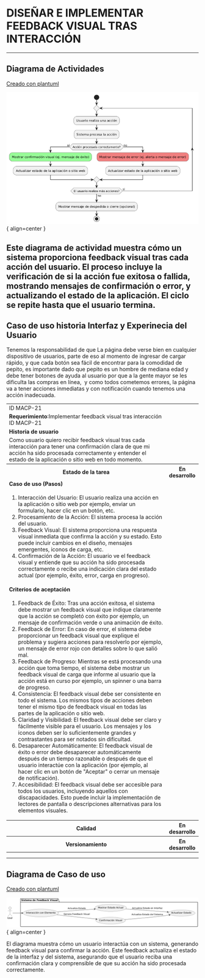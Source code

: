 # DISEÑAR E IMPLEMENTAR FEEDBACK VISUAL TRAS INTERACCIÓN

------

## Diagrama de Actividades
[Creado con plantuml](https://plantuml.com/es/)

![Image title](./assets/images/macp-21.png){ align=center }

Este diagrama de actividad muestra cómo un sistema proporciona feedback visual tras cada acción del usuario. El proceso incluye la verificación de si la acción fue exitosa o fallida, mostrando mensajes de confirmación o error, y actualizando el estado de la aplicación. El ciclo se repite hasta que el usuario termina.
---
###

## Caso de uso historia Interfaz y Experinecia del Usuario
Tenemos la responsabilidad de que La página debe verse bien en cualquier dispositivo de usuarios, parte de eso al momento de ingresar de cargar rápido, y que cada botón sea fácil de encontrar para la comodidad de pepito, es importante dado que pepito es un hombre de mediana edad y debe tener botones de ayuda al usuario por que a la gente mayor se les dificulta las compras en línea,  y como todos cometemos errores, la página va a tener acciones inmediatas y con notificación cuando tenemos una acción inadecuada.

<table id="customers">
  <tr class="idtext principal">
    <td>ID MACP-21</td>
  </tr>
  <tr class="single text">
    <td><strong>Requerimiento</strong>:Implementar feedback visual tras interacción ID MACP-21</td>
  </tr>
  <tr class="single gray">
    <td><strong>Historia de usuario</strong></td>
  </tr>
  <tr class="single text">
    <td>Como usuario quiero recibir feedback visual tras cada interacción para tener una confirmación clara de que mi acción ha sido procesada correctamente y entender el estado de la aplicación o sitio web en todo momento.</td>
  </tr>
  <tr class="duo">
    <th class="gray"><strong>Estado de la tarea</strong></th>
    <th>En desarrollo</th>
  </tr>
  <tr class="single gray">
    <td><strong>Caso de uso (Pasos)</strong></td>
  </tr>
  <tr class="single text">
    <td>
        <ol>
             <li>Interacción del Usuario: El usuario realiza una acción en la aplicación o sitio web por ejemplo, enviar un formulario, hacer clic en un botón, etc.</li>
             <li>Procesamiento de la Acción: El sistema procesa la acción del usuario.</li>
             <li>Feedback Visual: El sistema proporciona una respuesta visual inmediata que confirma la acción y su estado. Esto puede incluir cambios en el diseño, mensajes emergentes, iconos de carga, etc.</li>
             <li>Confirmación de la Acción: El usuario ve el feedback visual y entiende que su acción ha sido procesada correctamente o recibe una indicación clara del estado actual (por ejemplo, éxito, error, carga en progreso).</li>
        </ol>
    </td>
  </tr>
  <tr class="single gray">
    <td><strong>Criterios de aceptación</strong></td>
  </tr>
  <tr class="single text">
    <td>
        <ol>
                  <li>Feedback de Éxito: Tras una acción exitosa, el sistema debe mostrar un feedback visual que indique claramente que la acción se completó con éxito por ejemplo, un mensaje de confirmación verde o una animación de éxito.</li>
                  <li>Feedback de Error: En caso de error, el sistema debe proporcionar un feedback visual que explique el problema y sugiera acciones para resolverlo por ejemplo, un mensaje de error rojo con detalles sobre lo que salió mal.</li>
                  <li>Feedback de Progreso: Mientras se está procesando una acción que toma tiempo, el sistema debe mostrar un feedback visual de carga que informe al usuario que la acción está en curso por ejemplo, un spinner o una barra de progreso.</li>
                  <li>Consistencia: El feedback visual debe ser consistente en todo el sistema. Los mismos tipos de acciones deben tener el mismo tipo de feedback visual en todas las partes de la aplicación o sitio web.</li>
                  <li>Claridad y Visibilidad: El feedback visual debe ser claro y fácilmente visible para el usuario. Los mensajes y los iconos deben ser lo suficientemente grandes y contrastantes para ser notados sin dificultad.</li>
                  <li>Desaparecer Automáticamente: El feedback visual de éxito o error debe desaparecer automáticamente después de un tiempo razonable o después de que el usuario interactúe con la aplicación (por ejemplo, al hacer clic en un botón de "Aceptar" o cerrar un mensaje de notificación).</li>
                  <li>Accesibilidad: El feedback visual debe ser accesible para todos los usuarios, incluyendo aquellos con discapacidades. Esto puede incluir la implementación de lectores de pantalla o descripciones alternativas para los elementos visuales.</li>
 <tr class="duo">
    <th class="gray"><strong>Calidad</strong></th>
    <th>En desarrollo</th>
  </tr>
  <tr class="duo">
    <th class="gray"><strong>Versionamiento</strong></th>
    <th>En desarrollo</th>
  </tr>
</table>



---
## Diagrama de Caso de uso
[Creado con plantuml](https://plantuml.com/es/)

![Image title](./assets/images/DIAGRAMAS%20DE%20CASO%20DE%20USO/CASO21.png){ align=center }

El diagrama muestra cómo un usuario interactúa con un sistema, generando feedback visual para confirmar la acción. Este feedback actualiza el estado de la interfaz y del sistema, asegurando que el usuario reciba una confirmación clara y comprensible de que su acción ha sido procesada correctamente.
